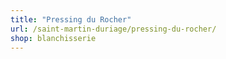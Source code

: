 ```yaml
---
title: "Pressing du Rocher"
url: /saint-martin-duriage/pressing-du-rocher/
shop: blanchisserie
---
```

